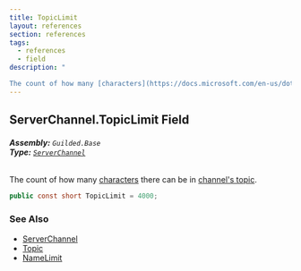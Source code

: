 ```yaml
---
title: TopicLimit
layout: references
section: references
tags:
  - references
  - field
description: "

The count of how many [characters](https://docs.microsoft.com/en-us/dotnet/api/System.Char 'System.Char') there can be in [channel's topic](ServerChannel.Topic 'Guilded.Base.Servers.ServerChannel.Topic')."
---
```


## ServerChannel.TopicLimit Field
###### **Assembly:** `Guilded.Base`<br/>**Type:** [`ServerChannel`](ServerChannel 'Guilded.Base.Servers.ServerChannel')

The count of how many [characters](https://docs.microsoft.com/en-us/dotnet/api/System.Char 'System.Char') there can be in [channel's topic](ServerChannel.Topic 'Guilded.Base.Servers.ServerChannel.Topic').

```csharp
public const short TopicLimit = 4000;
```

### See Also
- [ServerChannel](ServerChannel 'Guilded.Base.Servers.ServerChannel')
- [Topic](ServerChannel.Topic 'Guilded.Base.Servers.ServerChannel.Topic')
- [NameLimit](ServerChannel.NameLimit 'Guilded.Base.Servers.ServerChannel.NameLimit')
